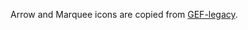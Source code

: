 Arrow and Marquee icons are copied from [GEF-legacy](https://github.com/eclipse/gef-legacy/tree/master/org.eclipse.gef/src/org/eclipse/gef/internal/icons).
